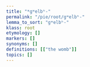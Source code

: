 ```yaml
---
title: "*gʷelbʰ-"
permalink: "/pie/root/gʷelbʰ-"
lemma_to_sort: "gʷelbʰ-"
klass: root
etymology: []
markers: []
synonyms: []
definitions: [["the womb"]]
topics: []
---
```

